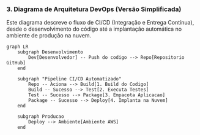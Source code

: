 ### 3. Diagrama de Arquitetura DevOps (Versão Simplificada)

Este diagrama descreve o fluxo de CI/CD (Integração e Entrega Contínua), desde o desenvolvimento do código até a implantação automática no ambiente de produção na nuvem.

```mermaid
graph LR
    subgraph Desenvolvimento
        Dev[Desenvolvedor] -- Push do codigo --> Repo[Repositorio GitHub]
    end

    subgraph "Pipeline CI/CD Automatizado"
        Repo -- Aciona --> Build[1. Build do Codigo]
        Build -- Sucesso --> Test[2. Executa Testes]
        Test -- Sucesso --> Package[3. Empacota Aplicacao]
        Package -- Sucesso --> Deploy[4. Implanta na Nuvem]
    end

    subgraph Producao
        Deploy --> Ambiente[Ambiente AWS]
    end
